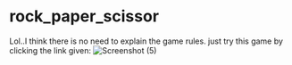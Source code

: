 # rock_paper_scissor
Lol..I think there is no need to explain the game rules.
just try this game by clicking the link given: 
![Screenshot (5)](https://user-images.githubusercontent.com/104454045/180474334-3e35fa39-533b-462b-a7ca-4285fce7c94f.png)

